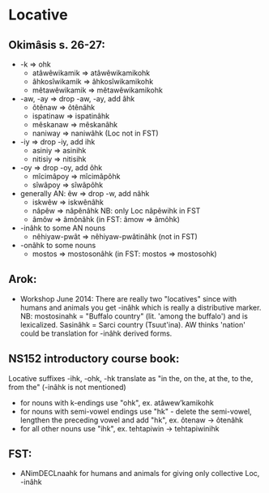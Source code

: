 # Locative

##  Okimâsis s. 26-27:
* -k => ohk
    - atâwêwikamik => atâwêwikamikohk
    - âhkosîwikamik => âhkosîwikamikohk
    - mêtawêwikamik => mêtawêwikamikohk
* -aw, -ay => drop -aw, -ay, add âhk
    - ôtênaw => ôtênâhk
    - ispatinaw => ispatinâhk
    - mêskanaw => mêskanâhk
    - naniway => naniwâhk (Loc not in FST)
* -iy => drop -iy, add ihk
    - asiniy => asinihk
    - nitisiy => nitisihk
* -oy => drop -oy, add ôhk
    - mîcimâpoy => mîcimâpôhk
    - sîwâpoy => sîwâpôhk
* generally AN: êw => drop -w, add nâhk
    - iskwêw => iskwênâhk
    - nâpêw => nâpênâhk NB: only Loc nâpêwihk in FST
    - âmôw => âmônâhk (in FST: âmow => âmôhk)
* -inâhk to some AN nouns
    - nêhiyaw-pwât => nêhiyaw-pwâtinâhk (not in FST)
* -onâhk to some nouns
    - mostos => mostosonâhk (in FST: mostos => mostosohk)

## Arok:
* Workshop June 2014: There are really two "locatives" since with humans and animals you get -inâhk which is really a distributive marker. NB:	mostosinahk = "Buffalo country" (lit. 'among the buffalo') and is lexicalized. Sasinâhk = Sarci country (Tsuut'ina). AW thinks 'nation' could be translation for -inâhk derived forms.

## NS152 introductory course book: 
Locative suffixes -ihk, -ohk, -hk  translate as "in the, on the, at the, to the, from the" (-inâhk is not mentioned)
* for nouns with k-endings use "ohk", ex. atâwew’kamikohk
* for nouns with semi-vowel endings use "hk" -  delete the semi-vowel, lengthen the preceding vowel and add "hk", ex. ôtenaw → ôtenâhk
* for all other nouns use "ihk", ex. tehtapiwin → tehtapiwinihk

## FST: 
* ANimDECLnaahk for humans and animals for giving only collective Loc, -inâhk
